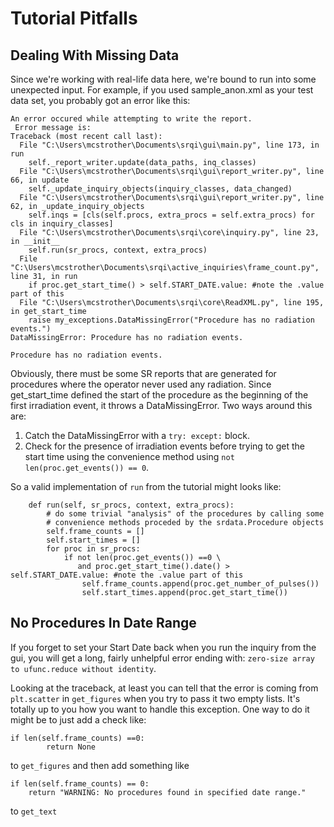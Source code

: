 # Tutorial Pitfalls #

## Dealing With Missing Data ##

Since we're working with real-life data here, we're bound to run into some unexpected input. For example, if you used sample\_anon.xml as your test data set, you probably got an error like this:

```
An error occured while attempting to write the report.
 Error message is: 
Traceback (most recent call last):
  File "C:\Users\mcstrother\Documents\srqi\gui\main.py", line 173, in run
    self._report_writer.update(data_paths, inq_classes)
  File "C:\Users\mcstrother\Documents\srqi\gui\report_writer.py", line 66, in update
    self._update_inquiry_objects(inquiry_classes, data_changed)
  File "C:\Users\mcstrother\Documents\srqi\gui\report_writer.py", line 62, in _update_inquiry_objects
    self.inqs = [cls(self.procs, extra_procs = self.extra_procs) for cls in inquiry_classes]
  File "C:\Users\mcstrother\Documents\srqi\core\inquiry.py", line 23, in __init__
    self.run(sr_procs, context, extra_procs)
  File "C:\Users\mcstrother\Documents\srqi\active_inquiries\frame_count.py", line 31, in run
    if proc.get_start_time() > self.START_DATE.value: #note the .value part of this
  File "C:\Users\mcstrother\Documents\srqi\core\ReadXML.py", line 195, in get_start_time
    raise my_exceptions.DataMissingError("Procedure has no radiation events.")
DataMissingError: Procedure has no radiation events.

Procedure has no radiation events.
```

Obviously, there must be some SR reports that are generated for procedures where the operator never used any radiation. Since get\_start\_time defined the start of the procedure as the beginning of the first irradiation event, it throws a DataMissingError. Two ways around this are:

  1. Catch the DataMissingError with a `try: except:` block.
  1. Check for the presence of irradiation events before trying to get the start time using the convenience method using `not len(proc.get_events()) == 0`.

So a valid implementation of `run` from the tutorial might looks like:

```
    def run(self, sr_procs, context, extra_procs):
        # do some trivial "analysis" of the procedures by calling some
        # convenience methods proceded by the srdata.Procedure objects
        self.frame_counts = []
        self.start_times = []
        for proc in sr_procs:
            if not len(proc.get_events()) ==0 \
               and proc.get_start_time().date() > self.START_DATE.value: #note the .value part of this
                self.frame_counts.append(proc.get_number_of_pulses())
                self.start_times.append(proc.get_start_time())
```

## No Procedures In Date Range ##

If you forget to set your Start Date back when you run the inquiry from the gui, you will get a long, fairly unhelpful error ending with: `zero-size array to ufunc.reduce without identity`.

Looking at the traceback, at least you can tell that the error is coming from `plt.scatter` in `get_figures` when you try to pass it two empty lists. It's totally up to you how you want to handle this exception. One way to do it might be to just add a check like:
```
if len(self.frame_counts) ==0:
        return None
```
to `get_figures` and then add something like
```
if len(self.frame_counts) == 0:
    return "WARNING: No procedures found in specified date range."
```
to `get_text`